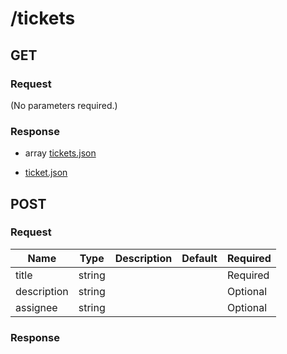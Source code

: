 # /tickets

## GET

### Request
        
(No parameters required.)

### Response

* array [tickets.json](../schema/tickets.json)


* [ticket.json]("../schema/ticket.json")
                
## POST

### Request
        
| Name  | Type  | Description | Default | Required | 
|-------|-------|-------------|---------|----------|          
| title | string |  |  |  Required 
| description | string |  |  |  Optional 
| assignee | string |  |  |  Optional 

### Response



